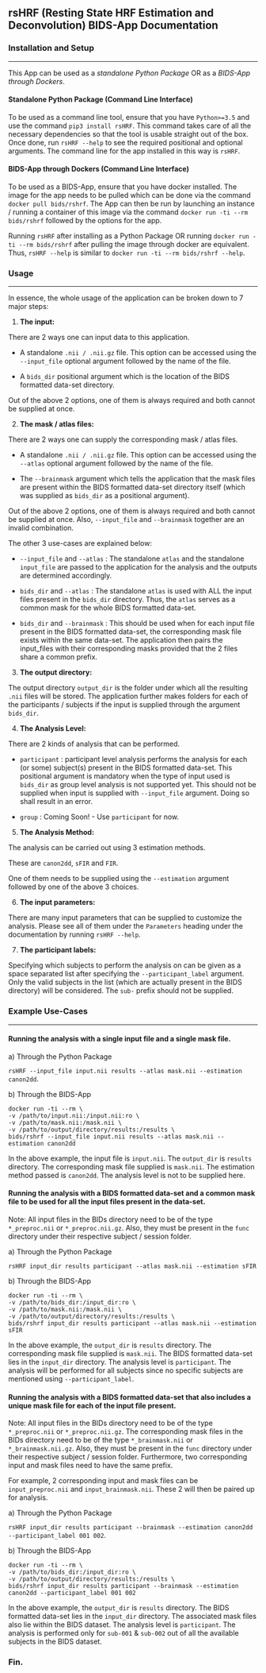 ## rsHRF (Resting State HRF Estimation and Deconvolution) BIDS-App Documentation

### Installation and Setup
----
This App can be used as a *standalone Python Package* OR as a *BIDS-App through Dockers*. 

#### Standalone Python Package (Command Line Interface)
To be used as a command line tool, ensure that you have ``Python>=3.5`` and use the command ``pip3 install rsHRF``. This command takes care of all the necessary dependencies so that the tool is usable straight out of the box. Once done, run ``rsHRF --help`` to see the required positional and optional arguments. The command line for the app installed in this way is ``rsHRF``.

#### BIDS-App through Dockers (Command Line Interface)
To be used as a BIDS-App, ensure that you have docker installed. The image for the app needs to be pulled which can be done via the command ``docker pull bids/rshrf``. The App can then be run by launching an instance / running a container of this image via the command ``docker run -ti --rm bids/rshrf`` followed by the options for the app.

Running ``rsHRF`` after installing as a Python Package OR running ``docker run -ti --rm bids/rshrf`` after pulling the image through docker are equivalent. Thus, ``rsHRF --help`` is similar to ``docker run -ti --rm bids/rshrf --help``.

### Usage
----
In essence, the whole usage of the application can be broken down to 7 major steps:

1. **The input:**

 There are 2 ways one can input data to this application.

 * A standalone ``.nii / .nii.gz`` file. This option can be accessed using the
 ``--input_file`` optional argument followed by the name of the file.

 * A ``bids_dir`` positional argument which is the location of the BIDS formatted 
 data-set directory.

 Out of the above 2 options, one of them is always required and both cannot be supplied
 at once.

2. **The mask / atlas files:**

 There are 2 ways one can supply the corresponding mask / atlas files.

 * A standalone ``.nii / .nii.gz`` file. This option can be accessed using the
 ``--atlas`` optional argument followed by the name of the file.

 * The ``--brainmask`` argument which tells the application that the mask files
 are present within the BIDS formatted data-set directory itself (which was supplied
 as ``bids_dir`` as a positional argument).
 
 Out of the above 2 options, one of them is always required and both cannot be supplied
 at once. Also, ``--input_file`` and ``--brainmask`` together are an invalid combination.

 The other 3 use-cases are explained below:

 * ``--input_file`` and ``--atlas`` : The standalone ``atlas`` and the standalone
 ``input_file`` are passed to the application for the analysis and the outputs are
 determined accordingly.
 
 * ``bids_dir`` and ``--atlas`` : The standalone ``atlas`` is used with ALL the input
 files present in the ``bids_dir`` directory. Thus, the ``atlas`` serves as a common mask
 for the whole BIDS formatted data-set.

 * ``bids_dir`` and ``--brainmask`` : This should be used when for each input file present
 in the BIDS formatted data-set, the corresponding mask file exists within the same data-set.
 The application then pairs the input_files with their corresponding masks provided that
 the 2 files share a common prefix.

3. **The output directory:** 

 The output directory ``output_dir`` is the folder under which all the resulting
 ``.nii`` files will be stored. The application further makes folders for each of 
 the participants / subjects if the input is supplied through the argument ``bids_dir``.

4. **The Analysis Level:**

 There are 2 kinds of analysis that can be performed.

 * ``participant`` : participant level analysis performs the analysis for each (or some) subject(s) 
 present in the BIDS formatted data-set. This positional argument is mandatory when the type of 
 input used is ``bids_dir`` as group level analysis is not supported yet. This should not be 
 supplied when input is supplied with ``--input_file`` argument. Doing so shall result in an error.

 * ``group`` : Coming Soon! - Use ``participant`` for now.

5. **The Analysis Method:** 

 The analysis can be carried out using 3 estimation methods.

 These are ``canon2dd``, ``sFIR`` and ``FIR``.

 One of them needs to be supplied using the ``--estimation`` argument followed by
 one of the above 3 choices.

6. **The input parameters:** 

 There are many input parameters that can be supplied to customize the analysis.
 Please see all of them under the ``Parameters`` heading under the documentation
 by running ``rsHRF --help``.

7. **The participant labels:**

 Specifying which subjects to perform the analysis on can be given as a space separated
 list after specifying the ``--participant_label`` argument. Only the valid subjects
 in the list (which are actually present in the BIDS directory) will be considered.
 The ``sub-`` prefix should not be supplied.

### Example Use-Cases
----

#### Running the analysis with a single input file and a single mask file.

a) Through the Python Package

``rsHRF --input_file input.nii results --atlas mask.nii --estimation canon2dd``.

b) Through the BIDS-App

```
docker run -ti --rm \
-v /path/to/input.nii:/input.nii:ro \
-v /path/to/mask.nii:/mask.nii \
-v /path/to/output/directory/results:/results \
bids/rshrf --input_file input.nii results --atlas mask.nii --estimation canon2dd
```

In the above example, the input file is ``input.nii``. The ``output_dir`` is ``results``
directory. The corresponding mask file supplied is ``mask.nii``.
The estimation method passed is ``canon2dd``. The analysis level is not to be supplied here.

#### Running the analysis with a BIDS formatted data-set and a common mask file to be used for all the input files present in the data-set.

Note: All input files in the BIDs directory need to be of the type ``*_preproc.nii`` or 
``*_preproc.nii.gz``. Also, they must be present in the ``func`` directory under their
respective subject / session folder.

a) Through the Python Package

``rsHRF input_dir results participant --atlas mask.nii --estimation sFIR``

b) Through the BIDS-App

```
docker run -ti --rm \
-v /path/to/bids_dir:/input_dir:ro \
-v /path/to/mask.nii:/mask.nii \
-v /path/to/output/directory/results:/results \
bids/rshrf input_dir results participant --atlas mask.nii --estimation sFIR
```

In the above example, the ``output_dir`` is ``results`` directory. The 
corresponding mask file supplied is ``mask.nii``. The BIDS formatted data-set
lies in the ``input_dir`` directory. The analysis level is ``participant``. The analysis will be performed for all subjects since no specific subjects are mentioned using ``--participant_label``.

#### Running the analysis with a BIDS formatted data-set that also includes a unique mask file for each of the input file present. 

Note: All input files in the BIDs directory need to be of the type ``*_preproc.nii`` or 
``*_preproc.nii.gz``. The corresponding mask files in the BIDs directory need to
be of the type ``*_brainmask.nii`` or ``*_brainmask.nii.gz``. Also, they must be 
present in the ``func`` directory under their respective subject / session folder.
Furthermore, two corresponding input and mask files need to have the same prefix.

For example, 2 corresponding input and mask files can be ``input_preproc.nii`` and
``input_brainmask.nii``. These 2 will then be paired up for analysis.

a) Through the Python Package

``rsHRF input_dir results participant --brainmask --estimation canon2dd --participant_label 001 002``.

b) Through the BIDS-App

```
docker run -ti --rm \
-v /path/to/bids_dir:/input_dir:ro \
-v /path/to/output/directory/results:/results \
bids/rshrf input_dir results participant --brainmask --estimation canon2dd --participant_label 001 002
```

In the above example, the ``output_dir`` is ``results`` directory. The BIDS formatted data-set
lies in the ``input_dir`` directory. The associated mask files also lie within the BIDS dataset.
The analysis level is ``participant``. The analysis is performed only for ``sub-001`` & ``sub-002``
out of all the available subjects in the BIDS dataset.

### Fin.
